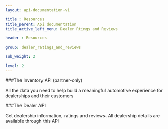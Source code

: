 ```yaml
---
layout: api-documentation-v1

title : Resources
title_parent: Api documentation
title_active_left_menu: Dealer Rtings and Reviews

header : Resources

group: dealer_ratings_and_reviews

sub_weight: 2

level: 2
---
```



###The Inventory API (partner-only)

All the data you need to help build a meaningful automotive experience for dealerships and their customers

###The Dealer API

Get dealership information, ratings and reviews. All dealership details are available through this API